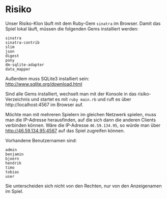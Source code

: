 Risiko
======

Unser Risiko-Klon läuft mit dem Ruby-Gem `sinatra` im Browser. Damit das Spiel lokal läuft, müssen die folgenden Gems installiert werden:

    sinatra
    sinatra-contrib
    slim
    json
    digest
    pony
    dm-sqlite-adapter
    data_mapper

Außerdem muss SQLite3 installiert sein: http://www.sqlite.org/download.html

Sind alle Gems installiert, wechselt man mit der Konsole in das risiko-Verzeichnis und startet es mit `ruby main.rb` und ruft es über http://localhost:4567 im Browser auf. 

Möchte man mit mehreren Spielern im gleichen Netzwerk spielen, muss man die IP-Adresse herausfinden, auf die sich dann die anderen Clients verbinden können. Wäre die IP-Adresse `46.59.134.95`, so würde man über http://46.59.134.95:4567 auf das Spiel zugreifen können. 

Vorhandene Benutzernamen sind: 

    admin
    benjamin
    bjoern
    hendrik
    timo
    tobias
    user

Sie unterscheiden sich nicht von den Rechten, nur von den Anzeigenamen im Spiel. 